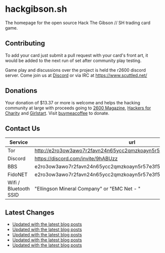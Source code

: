 # hackgibson.sh
The homepage for the open source Hack The Gibson // SH trading card game.


## Contributing

To add your card just submit a pull request with your card's front art, it would be added to the next run of set after community play testing.

Game play and discussions over the project is held the r2600 discord server. Come join us at [Discord](https://discord.com/invite/9hABUzz) or via IRC at https://www.scuttled.net/


## Donations

Your donation of $13.37 or more is welcome and helps the hacking community at large with proceeds going to [2600 Magazine](https://2600.com/), [Hackers for Charity](https://hackersforcharity.org) and [Girlstart](https://girlstart.org).  Visit [buymeacoffee](https://www.buymeacoffee.com/hackgibson.sh) to donate.


## Contact Us

Service | url
-|-
Tor | http://e2ro3ow3awo7r2favn24n65ycc2qmzkoayn5r57e3f56nvjwdcgg32ad.onion
Discord | https://discord.com/invite/9hABUzz
BBS | e2ro3ow3awo7r2favn24n65ycc2qmzkoayn5r57e3f56nvjwdcgg32ad.onion:23
FidoNET | e2ro3ow3awo7r2favn24n65ycc2qmzkoayn5r57e3f56nvjwdcgg32ad.onion:24554
Wifi / Bluetooth SSID | "Ellingson Mineral Company" or "EMC Net - <fidonet address>"

## Latest Changes
<!-- BLOG-POST-LIST:START -->
- [Updated with the latest blog posts](https://github.com/DFW2600/hackgibson.sh/commit/9187f4e269d4ac63f2d299e1d776ce54dd164736)
- [Updated with the latest blog posts](https://github.com/DFW2600/hackgibson.sh/commit/4584079f9dc967b49965d54333eded83f9a368c6)
- [Updated with the latest blog posts](https://github.com/DFW2600/hackgibson.sh/commit/8b4e264bbf06374d77e657f7c738cfe8e8a64202)
- [Updated with the latest blog posts](https://github.com/DFW2600/hackgibson.sh/commit/d59711c189706e1ad6ac0210c9d40ee78ab0603b)
- [Updated with the latest blog posts](https://github.com/DFW2600/hackgibson.sh/commit/1d20bb0affb6a68bc0020224ed90c742a1abb6ba)
<!-- BLOG-POST-LIST:END -->
